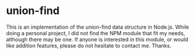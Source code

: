 union-find
==========

This is an implementation of the union-find data structure in Node.js.  While doing a personal project, I did not find the NPM module that fit my needs, although there may be one.  If anyone is interested in this module, or would like addition features, please do not hesitate to contact me.  Thanks.

